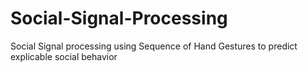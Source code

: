 # Social-Signal-Processing
Social Signal processing using Sequence of Hand Gestures to predict explicable social behavior
